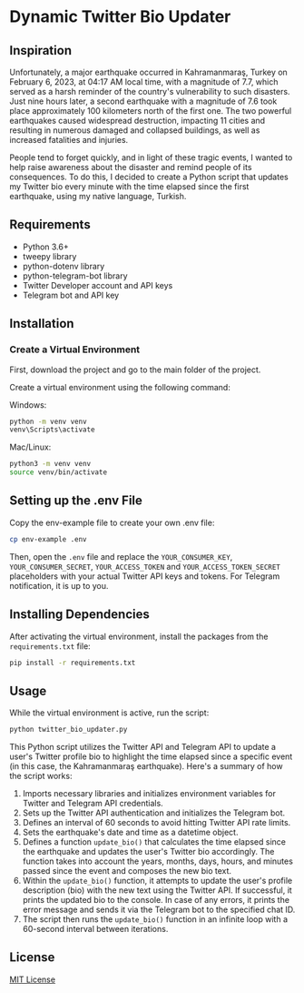 # Dynamic Twitter Bio Updater

## Inspiration

Unfortunately, a major earthquake occurred in Kahramanmaraş, Turkey on February 6, 2023, at 04:17 AM local time, with a magnitude of 7.7, which served as a harsh reminder of the country's vulnerability to such disasters. Just nine hours later, a second earthquake with a magnitude of 7.6 took place approximately 100 kilometers north of the first one. The two powerful earthquakes caused widespread destruction, impacting 11 cities and resulting in numerous damaged and collapsed buildings, as well as increased fatalities and injuries.

People tend to forget quickly, and in light of these tragic events, I wanted to help raise awareness about the disaster and remind people of its consequences. To do this, I decided to create a Python script that updates my Twitter bio every minute with the time elapsed since the first earthquake, using my native language, Turkish.

## Requirements

* Python 3.6+
* tweepy library 
* python-dotenv library 
* python-telegram-bot library 
* Twitter Developer account and API keys 
* Telegram bot and API key

## Installation

### Create a Virtual Environment

First, download the project and go to the main folder of the project.

Create a virtual environment using the following command:

Windows:

```bash
python -m venv venv
venv\Scripts\activate
```

Mac/Linux:

```bash
python3 -m venv venv
source venv/bin/activate
```

## Setting up the .env File
Copy the env-example file to create your own .env file:

```bash
cp env-example .env
```

Then, open the `.env` file and replace the `YOUR_CONSUMER_KEY`, `YOUR_CONSUMER_SECRET`, `YOUR_ACCESS_TOKEN` and `YOUR_ACCESS_TOKEN_SECRET` placeholders with your actual Twitter API keys and tokens. For Telegram notification, it is up to you.

## Installing Dependencies
After activating the virtual environment, install the packages from the `requirements.txt` file:

```bash
pip install -r requirements.txt
```

## Usage

While the virtual environment is active, run the script:

```bash
python twitter_bio_updater.py
```

This Python script utilizes the Twitter API and Telegram API to update a user's Twitter profile bio to highlight the time elapsed since a specific event (in this case, the Kahramanmaraş earthquake). Here's a summary of how the script works:

 1. Imports necessary libraries and initializes environment variables for Twitter and Telegram API credentials. 
 2. Sets up the Twitter API authentication and initializes the Telegram bot. 
 3. Defines an interval of 60 seconds to avoid hitting Twitter API rate limits. 
 4. Sets the earthquake's date and time as a datetime object.
 5. Defines a function `update_bio()` that calculates the time elapsed since the earthquake and updates the user's Twitter bio accordingly. The function takes into account the years, months, days, hours, and minutes passed since the event and composes the new bio text.
 6. Within the `update_bio()` function, it attempts to update the user's profile description (bio) with the new text using the Twitter API. If successful, it prints the updated bio to the console. In case of any errors, it prints the error message and sends it via the Telegram bot to the specified chat ID.
 7. The script then runs the `update_bio()` function in an infinite loop with a 60-second interval between iterations.
 
## License

[MIT License](LICENSE)
